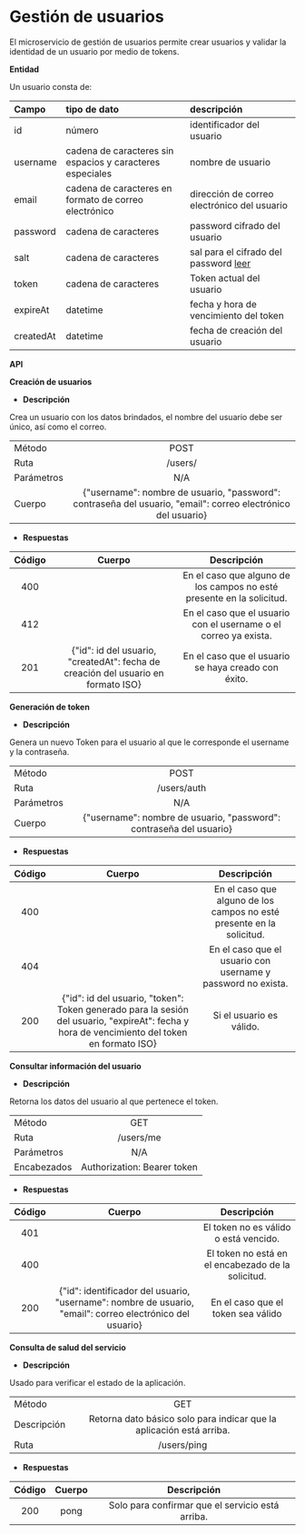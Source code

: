 # Gestión de usuarios
El microservicio de gestión de usuarios permite crear usuarios y validar la identidad de un usuario por medio de tokens.

**Entidad**

Un usuario consta de:

|**Campo**|**tipo de dato**|**descripción**|
| :- | :- | :- |
|id|número|identificador del usuario|
|username|cadena de caracteres sin espacios y caracteres especiales|nombre de usuario|
|email|cadena de caracteres en formato de correo electrónico|dirección de correo electrónico del usuario|
|password|cadena de caracteres|password cifrado del usuario|
|salt|cadena de caracteres|sal para el cifrado del password [leer](https://auth0.com/blog/adding-salt-to-hashing-a-better-way-to-store-passwords/)|
|token|cadena de caracteres|Token actual del usuario|
|expireAt|datetime|fecha y hora de vencimiento del token|
|createdAt|datetime|fecha de creación del usuario|
**API**

**Creación de usuarios**

- **Descripción**

Crea un usuario con los datos brindados, el nombre del usuario debe ser único, así como el correo.

|||
| :- | :-: |
|Método|POST|
|Ruta|/users/|
|Parámetros|N/A|
|Cuerpo|{"username": nombre de usuario, "password": contraseña del usuario, "email": correo electrónico del usuario}|
- **Respuestas**

|**Código**|**Cuerpo**|**Descripción**|
| :-: | :-: | :-: |
|400||En el caso que alguno de los campos no esté presente en la solicitud.|
|412||En el caso que el usuario con el username o el correo ya exista.|
|201|{"id": id del usuario, "createdAt": fecha de creación del usuario en formato ISO}|En el caso que el usuario se haya creado con éxito.|
**Generación de token**

- **Descripción**

Genera un nuevo Token para el usuario al que le corresponde el username y la contraseña.

|||
| :- | :-: |
|Método|POST|
|Ruta|/users/auth|
|Parámetros|N/A|
|Cuerpo|{"username": nombre de usuario, "password": contraseña del usuario}|
- **Respuestas**

|**Código**|**Cuerpo**|**Descripción**|
| :-: | :-: | :-: |
|400||En el caso que alguno de los campos no esté presente en la solicitud.|
|404||En el caso que el usuario con username y password no exista.|
|200|{"id": id del usuario, "token": Token generado para la sesión del usuario, "expireAt": fecha y hora de vencimiento del token en formato ISO}|Si el usuario es válido.|
**Consultar información del usuario**

- **Descripción**

Retorna los datos del usuario al que pertenece el token.

|||
| :- | :-: |
|Método|GET|
|Ruta|/users/me|
|Parámetros|N/A|
|Encabezados|Authorization: Bearer token|
- **Respuestas**

|**Código**|**Cuerpo**|**Descripción**|
| :-: | :-: | :-: |
|401||El token no es válido o está vencido.|
|400||El token no está en el encabezado de la solicitud.|
|200|{"id": identificador del usuario, "username": nombre de usuario, "email": correo electrónico del usuario}|En el caso que el token sea válido|
**Consulta de salud del servicio**

- **Descripción**

Usado para verificar el estado de la aplicación.

|||
| :- | :-: |
|Método|GET|
|Descripción|Retorna dato básico solo para indicar que la aplicación está arriba.|
|Ruta|/users/ping|
- **Respuestas**

|**Código**|**Cuerpo**|**Descripción**|
| :-: | :-: | :-: |
|200|pong|Solo para confirmar que el servicio está arriba.|

